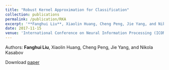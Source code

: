 ```yaml
---
title: "Robust Kernel Approximation for Classification"
collection: publications
permalink: /publication/RKA
excerpt: '**Fanghui Liu**, Xiaolin Huang, Cheng Peng, Jie Yang, and Nikola Kasabov'
date: 2017-11-15
venue: 'International Conference on Neural Information Processing (ICONIP)'
---
```

Authors: **Fanghui Liu**, Xiaolin Huang, Cheng Peng, Jie Yang, and Nikola Kasabov

Download [paper](http://sgre.github.io/files/RKA.pdf)

